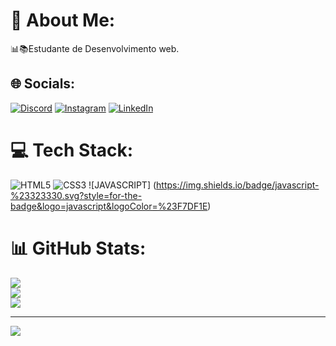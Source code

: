 # 💫 About Me:
📊📚Estudante de Desenvolvimento web.


## 🌐 Socials:
[![Discord](https://img.shields.io/badge/Discord-%237289DA.svg?logo=discord&logoColor=white)](https://discord.gg/thallysonfq#7302) [![Instagram](https://img.shields.io/badge/Instagram-%23E4405F.svg?logo=Instagram&logoColor=white)](https://instagram.com/@thallysonfq) [![LinkedIn](https://img.shields.io/badge/LinkedIn-%230077B5.svg?logo=linkedin&logoColor=white)](https://www.linkedin.com/in/thallyson-freire-90463321a/) 

# 💻 Tech Stack:
![HTML5](https://img.shields.io/badge/html5-%23E34F26.svg?style=for-the-badge&logo=html5&logoColor=white) ![CSS3](https://img.shields.io/badge/css3-%231572B6.svg?style=for-the-badge&logo=css3&logoColor=white) ![JAVASCRIPT] (https://img.shields.io/badge/javascript-%23323330.svg?style=for-the-badge&logo=javascript&logoColor=%23F7DF1E)
# 📊 GitHub Stats:
![](https://github-readme-stats.vercel.app/api?username=thallysonfq&theme=midnight-purple&hide_border=false&include_all_commits=false&count_private=false)<br/>
![](https://github-readme-streak-stats.herokuapp.com/?user=thallysonfq&theme=midnight-purple&hide_border=false)<br/>
![](https://github-readme-stats.vercel.app/api/top-langs/?username=thallysonfq&theme=midnight-purple&hide_border=false&include_all_commits=false&count_private=false&layout=compact)

---
[![](https://visitcount.itsvg.in/api?id=thallysonfq&icon=0&color=0)](https://visitcount.itsvg.in)

<!-- Proudly created with GPRM ( https://gprm.itsvg.in ) -->
